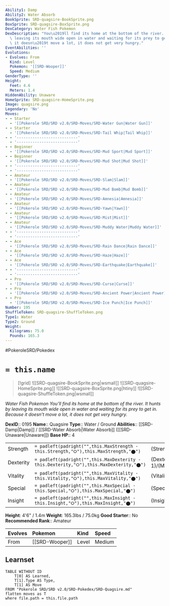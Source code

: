 ```yaml
---
Ability1: Damp
Ability2: Water Absorb
BookSprite: SRD-quagsire-BookSprite.png
BoxSprite: SRD-quagsire-BoxSprite.png
DexCategory: Water Fish Pokemon
DexDescription: "You\u2019ll find its home at the bottom of the river. It hunts by\
  \ leaving its mouth wide open in water and waiting for its prey to get in. Because\
  \ it doesn\u2019t move a lot, it does not get very hungry."
EventAbilities: ''
Evolutions:
- Evolves: From
  Kind: Level
  Pokemon: '[[SRD-Wooper]]'
  Speed: Medium
GenderType: ''
Height:
  Feet: 4.6
  Meters: 1.4
HiddenAbility: Unaware
HomeSprite: SRD-quagsire-HomeSprite.png
Image: quagsire.png
Legendary: 'No'
Moves:
- - Starter
  - '[[Pokerole SRD/SRD v2.0/SRD-Moves/SRD-Water Gun|Water Gun]]'
- - Starter
  - '[[Pokerole SRD/SRD v2.0/SRD-Moves/SRD-Tail Whip|Tail Whip]]'
- - '---------------------------'
  - '---------------------------'
- - Beginner
  - '[[Pokerole SRD/SRD v2.0/SRD-Moves/SRD-Mud Sport|Mud Sport]]'
- - Beginner
  - '[[Pokerole SRD/SRD v2.0/SRD-Moves/SRD-Mud Shot|Mud Shot]]'
- - '---------------------------'
  - '---------------------------'
- - Amateur
  - '[[Pokerole SRD/SRD v2.0/SRD-Moves/SRD-Slam|Slam]]'
- - Amateur
  - '[[Pokerole SRD/SRD v2.0/SRD-Moves/SRD-Mud Bomb|Mud Bomb]]'
- - Amateur
  - '[[Pokerole SRD/SRD v2.0/SRD-Moves/SRD-Amnesia|Amnesia]]'
- - Amateur
  - '[[Pokerole SRD/SRD v2.0/SRD-Moves/SRD-Yawn|Yawn]]'
- - Amateur
  - '[[Pokerole SRD/SRD v2.0/SRD-Moves/SRD-Mist|Mist]]'
- - Amateur
  - '[[Pokerole SRD/SRD v2.0/SRD-Moves/SRD-Muddy Water|Muddy Water]]'
- - '---------------------------'
  - '---------------------------'
- - Ace
  - '[[Pokerole SRD/SRD v2.0/SRD-Moves/SRD-Rain Dance|Rain Dance]]'
- - Ace
  - '[[Pokerole SRD/SRD v2.0/SRD-Moves/SRD-Haze|Haze]]'
- - Ace
  - '[[Pokerole SRD/SRD v2.0/SRD-Moves/SRD-Earthquake|Earthquake]]'
- - '---------------------------'
  - '---------------------------'
- - Pro
  - '[[Pokerole SRD/SRD v2.0/SRD-Moves/SRD-Curse|Curse]]'
- - Pro
  - '[[Pokerole SRD/SRD v2.0/SRD-Moves/SRD-Ancient Power|Ancient Power]]'
- - Pro
  - '[[Pokerole SRD/SRD v2.0/SRD-Moves/SRD-Ice Punch|Ice Punch]]'
Number: 195
ShuffleToken: SRD-quagsire-ShuffleToken.png
Type1: Water
Type2: Ground
Weight:
  Kilograms: 75.0
  Pounds: 165.3
---
```


#PokeroleSRD/Pokedex

# `= this.name`

> [!grid]
> ![[SRD-quagsire-BookSprite.png|wsmall]]
> ![[SRD-quagsire-HomeSprite.png]]
> ![[SRD-quagsire-BoxSprite.png|htiny]]
> ![[SRD-quagsire-ShuffleToken.png|wsmall]]


*Water Fish Pokemon*
*You’ll find its home at the bottom of the river. It hunts by leaving its mouth wide open in water and waiting for its prey to get in. Because it doesn’t move a lot, it does not get very hungry.*

**DexID**:: 0195
**Name**:: Quagsire
**Type**:: Water / Ground
**Abilities**:: [[SRD-Damp|Damp]] / [[SRD-Water Absorb|Water Absorb]] ([[SRD-Unaware|Unaware]])
**Base HP**:: 4

|           |                                                                                        |                                          |
| --------- | -------------------------------------------------------------------------------------- | ---------------------------------------- |
| Strength  | `= padleft(padright("",this.MaxStrength - this.Strength,"⭘"),this.MaxStrength,"⬤")`    | (Strength::2)/(MaxStrength::5)   |
| Dexterity | `= padleft(padright("",this.MaxDexterity - this.Dexterity,"⭘"),this.MaxDexterity,"⬤")` | (Dexterity:: 1)/(MaxDexterity::3) |
| Vitality  | `= padleft(padright("",this.MaxVitality - this.Vitality,"⭘"),this.MaxVitality,"⬤")`    | (Vitality::3)/(MaxVitality::6)   |
| Special   | `= padleft(padright("",this.MaxSpecial - this.Special,"⭘"),this.MaxSpecial,"⬤")`       | (Special::2)/(MaxSpecial::4)     |
| Insight   | `= padleft(padright("",this.MaxInsight - this.Insight,"⭘"),this.MaxInsight,"⬤")`       | (Insight::2)/(MaxInsight::4)     |

**Height**: 4'6" / 1.4m
**Weight**: 165.3lbs / 75.0kg
**Good Starter**:: No
**Recommended Rank**:: Amateur

| Evolves   | Pokemon        | Kind   | Speed   |
|:----------|:---------------|:-------|:--------|
| From      | [[SRD-Wooper]] | Level  | Medium  |

## Learnset

```dataview
TABLE WITHOUT ID
    T[0] AS Learned,
    T[1].Type AS Type,
    T[1] AS Move
FROM "Pokerole SRD/SRD v2.0/SRD-Pokedex/SRD-Quagsire.md"
flatten moves as T
where file.path = this.file.path
```
